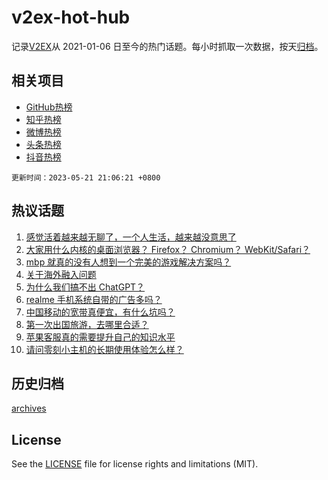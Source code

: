 # v2ex-hot-hub

 记录[V2EX](https://www.v2ex.com/)从 2021-01-06 日至今的热门话题。每小时抓取一次数据，按天[归档](archives)。
 
 ## 相关项目

- [GitHub热榜](https://github.com/snaildev/github-hot-hub)
- [知乎热榜](https://github.com/snaildev/zhihu-hot-hub)
- [微博热榜](https://github.com/snaildev/weibo-hot-hub)
- [头条热榜](https://github.com/snaildev/toutiao-hot-hub)
- [抖音热榜](https://github.com/snaildev/douyin-hot-hub)


 `更新时间：2023-05-21 21:06:21 +0800`

## 热议话题

1. [感觉活着越来越无聊了，一个人生活，越来越没意思了](https://www.v2ex.com/t/941697)
1. [大家用什么内核的桌面浏览器？ Firefox？ Chromium？ WebKit/Safari？](https://www.v2ex.com/t/941587)
1. [mbp 就真的没有人想到一个完美的游戏解决方案吗？](https://www.v2ex.com/t/941623)
1. [关于海外融入问题](https://www.v2ex.com/t/941654)
1. [为什么我们搞不出 ChatGPT？](https://www.v2ex.com/t/941606)
1. [realme 手机系统自带的广告多吗？](https://www.v2ex.com/t/941638)
1. [中国移动的宽带真便宜，有什么坑吗？](https://www.v2ex.com/t/941695)
1. [第一次出国旅游，去哪里合适？](https://www.v2ex.com/t/941599)
1. [苹果客服真的需要提升自己的知识水平](https://www.v2ex.com/t/941680)
1. [请问零刻小主机的长期使用体验怎么样？](https://www.v2ex.com/t/941632)

## 历史归档

[archives](archives)

## License

See the [LICENSE](LICENSE) file for license rights and limitations (MIT).
